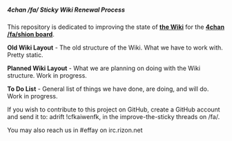 ##### 4chan /fa/ Sticky Wiki Renewal Process

This repository is dedicated to improving the state of [**the Wiki**](http://tuxbell.com/index.php/Main_Page) for the
[**4chan /fa/shion board**](http://4chan.org/fa/catalog).

**Old Wiki Layout** - The old structure of the Wiki. What we have to work with. Pretty static.

**Planned Wiki Layout** - What we are planning on doing with the Wiki structure. Work in progress.

**To Do List** - General list of things we have done, are doing, and will do. Work in progress.

If you wish to contribute to this project on GitHub, create a GitHub account and send it to:
adrift !cfkaiwenfk, in the improve-the-sticky threads on /fa/.

You may also reach us in #effay on irc.rizon.net

